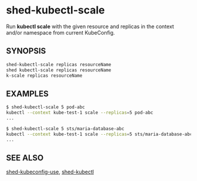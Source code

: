 # shed-kubectl-scale

Run **kubectl scale** with the given resource and replicas in the context and/or namespace from current KubeConfig.

## SYNOPSIS

```bash
shed-kubectl-scale replicas resourceName
shed kubectl-scale replicas resourceName
k-scale replicas resourceName
```

## EXAMPLES

```bash
$ shed-kubectl-scale 5 pod-abc
kubectl --context kube-test-1 scale --replicas=5 pod-abc
...

$ shed-kubectl-scale 5 sts/maria-database-abc
kubectl --context kube-test-1 scale --replicas=5 sts/maria-database-abc
...
```

## SEE ALSO

[shed-kubeconfig-use](shed-kubeconfig-use.md), [shed-kubectl](shed-kubectl.md)
